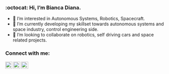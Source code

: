 ### :octocat:  Hi, I’m Bianca Diana.

- 👀 I’m interested in Autonomous Systems, Robotics, Spacecraft.
- 🌱 I’m currently developing my skillset towards autonomous systems and space industry, control engineering side.
- 💞️ I’m looking to collaborate on robotics, self driving cars and space related projects. 

### Connect with me:

[<img align="left" alt="BiancaDT | LinkedIn" width="22px" src="https://cdn.jsdelivr.net/npm/simple-icons@v3/icons/linkedin.svg" />][linkedin]
[<img align="left" alt="BiancaDT | Twitter" width="22px" src="https://cdn.jsdelivr.net/npm/simple-icons@v3/icons/twitter.svg" />][twitter]
[<img align="left" alt="BiancaDT | Instagram" width="22px" src="https://cdn.jsdelivr.net/npm/simple-icons@v3/icons/instagram.svg" />][instagram]

<!---
BiancaDT/BiancaDT is a ✨ special ✨ repository because its `README.md` (this file) appears on your GitHub profile.
You can click the Preview link to take a look at your changes.
--->






[linkedin]: https://www.linkedin.com/in/biancaturneanu/
[twitter]: https://twitter.com/curiousbiancat
[instagram]: https://www.instagram.com/biancat.diana/
